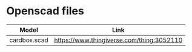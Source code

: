 # Openscad files

Model | Link
------|-----
cardbox.scad | https://www.thingiverse.com/thing:3052110


